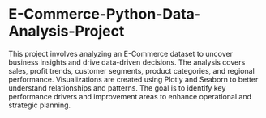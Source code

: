 # E-Commerce-Python-Data-Analysis-Project

This project involves analyzing an E-Commerce dataset to uncover business insights and drive data-driven decisions. The analysis covers sales, profit trends, customer segments, product categories, and regional performance. Visualizations are created using Plotly and Seaborn to better understand relationships and patterns. The goal is to identify key performance drivers and improvement areas to enhance operational and strategic planning.


